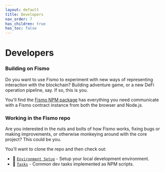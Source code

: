 ```yaml
---
layout: default
title: Developers
nav_order: 7
has_children: true
has_toc: false
---
```

# Developers
### Building on Fismo
Do you want to use Fismo to experiment with new ways of representing interaction with the blockchain? Building adventure game, or a new DeFi operation pipeline, say. If so, this is you.

You'll find the [Fismo NPM package](https://www.npmjs.com/package/fismo) has everything you need communicate with a Fismo contract instance from both the browser and Node.js.





### Working in the Fismo repo
Are you interested in the nuts and bolts of how Fismo works, fixing bugs or making improvements, or otherwise monkeying around with the core project? This could be you.

You'll want to clone the repo and then check out:

* 🔬 [`Environment Setup`](setup.md) - Setup your local development environment.
* 🔬 [`Tasks`](tasks.md) - Common dev tasks implemented as NPM scripts.